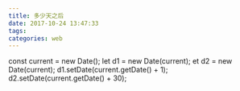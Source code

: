 ```yaml
---
title: 多少天之后
date: 2017-10-24 13:47:33
tags:
categories: web
---
```


const current = new Date();
let d1 = new Date(current);
et d2 = new Date(current);
d1.setDate(current.getDate() + 1);
d2.setDate(current.getDate() + 30);